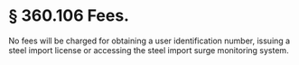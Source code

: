 # § 360.106   Fees.

No fees will be charged for obtaining a user identification number, issuing a steel import license or accessing the steel import surge monitoring system.





